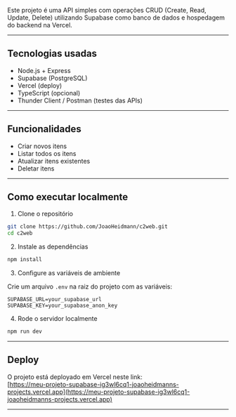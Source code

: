 Este projeto é uma API simples com operações CRUD (Create, Read, Update, Delete) utilizando Supabase como banco de dados e hospedagem do backend na Vercel.

---

## Tecnologias usadas

- Node.js + Express  
- Supabase (PostgreSQL)  
- Vercel (deploy)  
- TypeScript (opcional)  
- Thunder Client / Postman (testes das APIs)  

---

## Funcionalidades

- Criar novos itens  
- Listar todos os itens  
- Atualizar itens existentes  
- Deletar itens  

---

## Como executar localmente

1. Clone o repositório

```bash
git clone https://github.com/JoaoHeidmann/c2web.git
cd c2web
```

2. Instale as dependências

```bash
npm install
```

3. Configure as variáveis de ambiente

Crie um arquivo `.env` na raiz do projeto com as variáveis:

```
SUPABASE_URL=your_supabase_url
SUPABASE_KEY=your_supabase_anon_key
```

4. Rode o servidor localmente

```bash
npm run dev
```

---

## Deploy

O projeto está deployado em Vercel neste link:  
[https://meu-projeto-supabase-ig3wl6cq1-joaoheidmanns-projects.vercel.app](https://meu-projeto-supabase-ig3wl6cq1-joaoheidmanns-projects.vercel.app)

---
